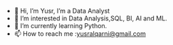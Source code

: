 - 👋 Hi, I’m Yusr,  I’m a Data Analyst
- 👀 I’m interested in Data Analysis,SQL, BI, AI and ML.
- 🌱 I’m currently learning Python.
- 📫 How to reach me :yusralqarni@gmail.com

<!---
YusrAlqrni/YusrAlqrni is a ✨ special ✨ repository because its `README.md` (this file) appears on your GitHub profile.
You can click the Preview link to take a look at your changes.
--->
